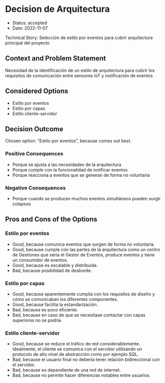 # Decision de Arquitectura

* Status: accepted
* Date: 2022-11-07

Technical Story: Selección de estilo por eventos para cubrir arquitectura principal del proyecto

## Context and Problem Statement

Necesidad de la identificación de un estilo de arquitectura para cubrir los requisitos de comunicación entre sensores IoT y notificación de eventos

## Considered Options

* Estilo por eventos
* Estilo por capas
* Estilo cliente-servidor

## Decision Outcome

Chosen option: "Estilo por eventos", because comes out best.

### Positive Consequences

* Porque se ajusta a las necesidades de la arquitectura
* Porque cumple con la funcionalidad de notificar eventos
* Porque reacciona a eventos que se generan de forma no voluntaria

### Negative Consequences

* Porque cuando se producen muchos eventos simultáneos pueden surgir colapsos

## Pros and Cons of the Options

### Estilo por eventos

* Good, because comunica eventos que surgen de forma no voluntaria.
* Good, because cumple con las partes de la arquitectura como un centro de Gestiones que seria el Gestor de Eventos, produce eventos y tiene un consumidor de eventos.
* Good, because es escalable y distribuida.
* Bad, because posibilidad de desborde.

### Estilo por capas

* Good, because aparentemente cumplía con los requisitos de diseño y cómo se comunicaban los diferentes componentes.
* Good, because facilita la estandarización.
* Bad, because es poco eficiente.
* Bad, because en caso de que se necesitase contactar con capas superiores no se podria.

### Estilo cliente-servidor

* Good, because se reduce el tráfico de red considerablemente. Idealmente, el cliente se comunica con el servidor utilizando un protocolo de alto nivel de abstracción como por ejemplo SQL.
* Bad, because el usuario final no debería tener relación bidireccional con el servidor.
* Bad, because es dependiente de una red de internet.
* Bad, because no permite hacer diferencias notables entre usuarios.
